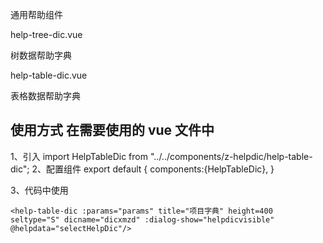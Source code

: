 通用帮助组件

help-tree-dic.vue

树数据帮助字典

help-table-dic.vue

表格数据帮助字典


## 使用方式 在需要使用的 vue 文件中

1、引入
    import HelpTableDic from "../../components/z-helpdic/help-table-dic";
2、配置组件
      export default {
        components:{HelpTableDic},
      }

3、代码中使用

    <help-table-dic :params="params" title="项目字典" height=400 seltype="S" dicname="dicxmzd" :dialog-show="helpdicvisible" @helpdata="selectHelpDic"/>
